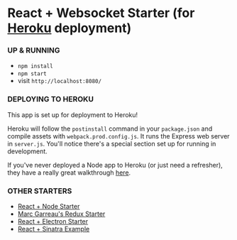 # React + Websocket Starter (for [Heroku](https://www.heroku.com/) deployment)

### UP & RUNNING
* `npm install`
* `npm start`
* visit `http://localhost:8080/`

### DEPLOYING TO HEROKU
This app is set up for deployment to Heroku!

Heroku will follow the `postinstall` command in your `package.json` and compile assets with `webpack.prod.config.js`. It runs the Express web server in `server.js`. You'll notice there's a special section set up for running in development.

If you've never deployed a Node app to Heroku (or just need a refresher), they have a really great walkthrough [here](https://devcenter.heroku.com/articles/getting-started-with-nodejs#introduction).

### OTHER STARTERS
* [React + Node Starter ](https://github.com/alanbsmith/react-node-example)
* [ Marc Garreau's Redux Starter ](https://github.com/marcgarreau/redux-starter)
* [ React + Electron Starter ](https://github.com/alanbsmith/react-electron-starter)
* [ React + Sinatra Example ](https://github.com/alanbsmith/react-sinatra-example)

